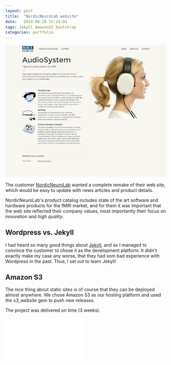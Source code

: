 ```yaml
---
layout: post
title:  "NordicNeuroLab website"
date:   2014-08-26 15:24:04
tags: Jekyll AmazonS3 bootstrap
categories: portfolio
---
```


![demo](/assets/nnl.jpg "Product page")

The customer [NordicNeuroLab][nnl] wanted a complete remake of their web site, which would be easy to update with news
articles and product details.

NordicNeuroLab's product catalog includes state of the art software and hardware products for the fMRI market, and for them
it was important that the web site reflected their company values, most importantly their focus on _innovation_ and _high quality_.

## Wordpress vs. Jekyll
I had heard so many good things about [Jekyll][jekyll], and so I managed to convince the customer to chose it as the
development platform. It didn't exactly make my case any worse, that they had som bad experience with Wordpress in the
past. Thus, I set out to learn Jekyll!

## Amazon S3
The nice thing about static sites is of course that they can be deployed almost anywhere. We chose Amazon S3 as our hosting
platform and used the _s3_website_ gem to push new releases.

The project was delivered on time (3 weeks).

<iframe src="//player.vimeo.com/video/100988309" width="240" height="135" frameborder="0" webkitallowfullscreen="" mozallowfullscreen="" allowfullscreen=""></iframe>

[nnl]:    http://www.nordicneurolab.com
[jekyll]:    http://www.jekyllrb.com
